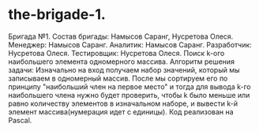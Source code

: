 # the-brigade-1.
Бригада №1. Состав бригады: Намысов Саранг, Нусретова Олеся. 
Менеджер: Намысов Саранг.
Аналитик: Намысов Саранг.
Разработчик: Нусретова Олеся.
Тестировщик: Нусретова Олеся.
Поиск k-ого наибольшего элемента одномерного массива.
Алгоритм решения задачи: Изначально на вход получаем набор значений, который мы записываем в одномерный массив. После мы сортируем его по принципу "наибольший член на первое место" и тогда для вывода k-го наибольшего члена нужно будет проверить, чтобы k было меньше или равно количеству элементов в изначальном наборе, и вывести k-й элемент массива(нумерация идет с единицы).
Код реализован на Pascal. 
